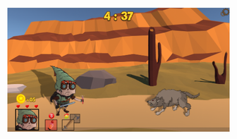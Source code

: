 ![HUD](https://github.com/Raist3D/PlatformGame/blob/master/WikiResources/Mockup_Gameplay_Screen_01.png)
